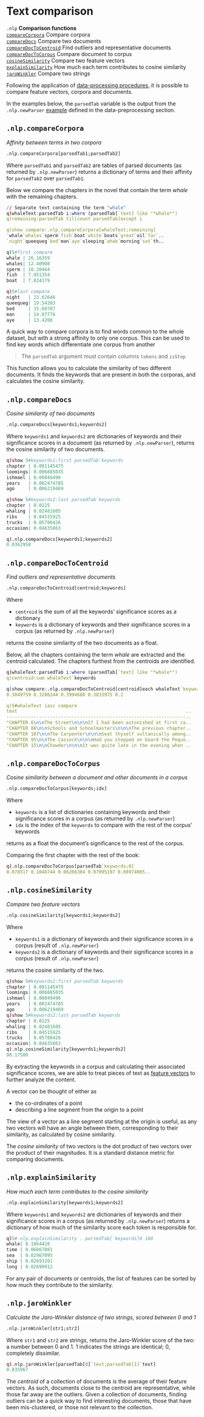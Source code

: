 # Text comparison

`.nlp`   **Comparison functions**<br>
[`compareCorpora`](#nlpcomparecorpora)       Compare corpora<br>
[`compareDocs`](#nlpcomparedocs)          Compare two documents<br>
[`compareDocToCentroid`](#nlpcomparedoctocentroid) Find outliers and representative documents<br>
[`compareDocToCorpus`](#nlpcomparedoctocorpus)   Compare document to corpus<br>
[`cosineSimilarity`](#nlpcosinesimilarity)     Compare two feature vectors<br>
[`explainSimilarity`](#nlpexplainsimilarity)    How much each term contributes to cosine similarity<br>
[`jaroWinkler`](#nlpjarowinkler)          Compare two strings

Following the application of [data-processing procedures](preproc.md), it is possible to compare feature vectors, corpora and documents.

In the examples below, the `parsedTab` variable is the output from the `.nlp.newParser` [example](preproc.md#nlpnewparser) defined in the data-preprocessing section.


## `.nlp.compareCorpora`

_Affinity between terms in two corpora_

```txt
.nlp.compareCorpora[parsedTab1;parsedTab2]
```

Where `parsedTab1` and `parsedTab2` are tables of parsed documents (as returned by `.nlp.newParser`) returns a dictionary of terms and their affinity for `parsedTab2` over `parsedTab1`.

Below we compare the chapters in the novel that contain the term _whale_ with the remaining chapters.

```q
// Separate text containing the term "whale"
q)whaleText:parsedTab i:where (parsedTab[`text] like "*whale*")
q)remaining:parsedTab til[count parsedTab]except i

q)show compare:.nlp.compareCorpora[whaleText;remaining]
`whale`whales`sperm`fish`boat`white`boats`great`oil`far`..
`night`queequeg`bed`man`aye`sleeping`ahab`morning`sat`th..

q)5#first compare
whale | 26.16359
whales| 12.40908
sperm | 10.20464
fish  | 7.951354
boat  | 7.824179

q)5#last compare
night   | 23.62646
queequeg| 19.54203
bed     | 15.60707
man     | 14.87776
aye     | 13.4208
```

A quick way to compare corpora is to find words common to the whole dataset, but with a strong affinity to only one corpus. This can be used to find key words which differentiate one corpus from another

> The `parsedTab` argument must contain columns `tokens` and `isStop`

This function allows you to calculate the similarity of two different documents. It finds the keywords that are present in both the corporas, and calculates the cosine similarity.


## `.nlp.compareDocs`

_Cosine similarity of two documents_

```txt
.nlp.compareDocs[keywords1;keywords2]
```

Where `keywords1` and `keywords2` are dictionaries of keywords and their significance scores in a document (as returned by `.nlp.newParser`), returns the cosine similarity of two documents.

```q
q)show 5#keywords1:first parsedTab`keywords
chapter | 0.001145475
loomings| 0.006885035
ishmael | 0.00849496
years   | 0.002474785
ago     | 0.006219469

q)show 5#keywords2:last parsedTab`keywords
chapter | 0.0125
whaling | 0.02481605
ribs    | 0.04515925
trucks  | 0.05780426
occasion| 0.04635063

q).nlp.compareDocs[keywords1;keywords2]
0.0362958
```


## `.nlp.compareDocToCentroid`

_Find outliers and representative documents_

```txt
.nlp.compareDocToCentroid[centroid;keywords]
```

Where

-  `centroid` is the sum of all the keywords’ significance scores as a dictionary
-  `keywords` is a dictionary of keywords and their significance scores in a corpus (as returned by `.nlp.newParser`)

returns the cosine similarity of the two documents as a float.

Below, all the chapters containing the term _whale_ are extracted and the centroid calculated. The chapters furthest from the centroids are identified.

```q
q)whaleText:parsedTab i:where (parsedTab[`text] like "*whale*")
q)centroid:sum whaleText`keywords

q)show compare:.nlp.compareDocToCentroid[centroid]each whaleText`keywords
0.3849759 0.3286244 0.3994688 0.3833975 0.2

q)5#whaleText iasc compare
text                                                              ..
------------------------------------------------------------------..
"CHAPTER 6\n\nThe Street\n\n\nIf I had been astonished at first ca..
"CHAPTER 88\n\nSchools and Schoolmasters\n\n\nThe previous chapter..
"CHAPTER 107\n\nThe Carpenter\n\n\nSeat thyself sultanically among..
"CHAPTER 95\n\nThe Cassock\n\n\nHad you stepped on board the Pequo..
"CHAPTER 15\n\nChowder\n\n\nIt was quite late in the evening when ..
```



## `.nlp.compareDocToCorpus`

_Cosine similarity between a document and other documents in a corpus_

```txt
.nlp.compareDocToCorpus[keywords;idx]
```

Where

-   `keywords` is a list of dictionaries containing keywords and their significance scores in a corpus (as returned by `.nlp.newParser`)
-   `idx` is the index of the `keywords` to compare with the rest of the corpus' keywords

returns as a float the document’s significance to the rest of the corpus.

Comparing the first chapter with the rest of the book:

```q
q).nlp.compareDocToCorpus[parsedTab`keywords;0]
0.078517 0.1048744 0.06266384 0.07095197 0.08974005..
```


## `.nlp.cosineSimilarity`

_Compare two feature vectors_

```txt
.nlp.cosineSimilarity[keywords1;keywords2]
```

Where

-   `keywords1` is a dictionary of keywords and their significance scores in a corpus (result of `.nlp.newParser`)
-   `keywords2` is a dictionary of keywords and their significance scores in a corpus (result of `.nlp.newParser`)

returns the cosine similarity of the two.

```q
q)show 5#keywords1:first parsedTab`keywords
chapter | 0.001145475
loomings| 0.006885035
ishmael | 0.00849496
years   | 0.002474785
ago     | 0.006219469
q)show 5#keywords2:last parsedTab`keywords
chapter | 0.0125
whaling | 0.02481605
ribs    | 0.04515925
trucks  | 0.05780426
occasion| 0.04635063
q).nlp.cosineSimilarity[keywords1;keywords2]
98.17588
```

By extracting the keywords in a corpus and calculating their associated significance scores, we are able to treat pieces of text as [feature vectors](feature-vector.md) to further analyze the content.

A vector can be thought of either as

-   the co-ordinates of a point
-   describing a line segment from the origin to a point

The view of a vector as a line segment starting at the origin is useful, as any two vectors will have an angle between them, corresponding to their similarity, as calculated by cosine similarity.

The _cosine similarity_ of two vectors is the dot product of two vectors over the product of their magnitudes. It is a standard distance metric for comparing documents.


## `.nlp.explainSimilarity`

_How much each term contributes to the cosine similarity_

```txt
.nlp.explainSimilarity[keywords1;keywords2]
```

Where `keywords1` and `keywords2` are dictionaries of keywords and their significance scores in a corpus (as returned by `.nlp.newParser`) returns a dictionary of how much of the similarity score each token is responsible for.

```q
q)5#.nlp.explainSimilarity . parsedTab[`keywords]0 100
whale| 0.1864428
time | 0.06867081
sea  | 0.02967095
ship | 0.02693201
long | 0.02690912
```

For any pair of documents or centroids, the list of features can be sorted by how much they contribute to the similarity.


## `.nlp.jaroWinkler`

_Calculate the Jaro-Winkler distance of two strings, scored between 0 and 1_

```txt
.nlp.jaroWinkler[str1;str2]
```

Where `str1` and `str2` are strings, returns the Jaro-Winkler score of the two: a number between 0 and 1. 1 indicates the strings are identical; 0, completely dissimilar.

```q
q).nlp.jaroWinkler[parsedTab[0]`text;parsedTab[1]`text]
0.835967
```



The _centroid_ of a collection of documents is the average of their feature vectors. As such, documents close to the centroid are representative, while those far away are the outliers. Given a collection of documents, finding outliers can be a quick way to find interesting documents, those that have been mis-clustered, or those not relevant to the collection.



